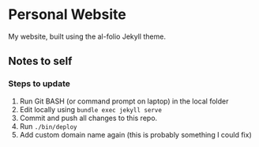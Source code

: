 # Personal Website
My website, built using the al-folio Jekyll theme.

## Notes to self

### Steps to update
1. Run Git BASH (or command prompt on laptop) in the local folder
2. Edit locally using  `bundle exec jekyll serve`
3. Commit and push all changes to this repo.
4. Run `./bin/deploy`
5. Add custom domain name again (this is probably something I could fix)
